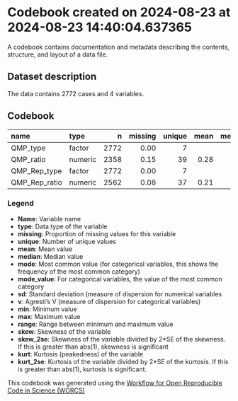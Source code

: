 Codebook created on 2024-08-23 at 2024-08-23 14:40:04.637365
================

A codebook contains documentation and metadata describing the contents,
structure, and layout of a data file.

## Dataset description

The data contains 2772 cases and 4 variables.

## Codebook

| name          | type    |    n | missing | unique | mean | median |   mode | mode_value    |   sd |    v |  min |  max | range | skew | skew_2se |  kurt | kurt_2se |
|:--------------|:--------|-----:|--------:|-------:|-----:|-------:|-------:|:--------------|-----:|-----:|-----:|-----:|------:|-----:|---------:|------:|---------:|
| QMP_type      | factor  | 2772 |    0.00 |      7 |      |        | 462.00 | Def.Ratio     |      | 0.83 |      |      |       |      |          |       |          |
| QMP_ratio     | numeric | 2358 |    0.15 |     39 | 0.28 |   0.20 |   0.20 |               | 0.29 |      | 0.01 | 0.99 |  0.99 | 0.80 |     7.95 | -0.28 |    -1.40 |
| QMP_Rep_type  | factor  | 2772 |    0.00 |      7 |      |        | 462.00 | Rep.Def.Ratio |      | 0.83 |      |      |       |      |          |       |          |
| QMP_Rep_ratio | numeric | 2562 |    0.08 |     37 | 0.21 |   0.01 |   0.01 |               | 0.30 |      | 0.01 | 0.99 |  0.99 | 1.52 |    15.72 |  1.27 |     6.54 |

### Legend

- **Name**: Variable name
- **type**: Data type of the variable
- **missing**: Proportion of missing values for this variable
- **unique**: Number of unique values
- **mean**: Mean value
- **median**: Median value
- **mode**: Most common value (for categorical variables, this shows the
  frequency of the most common category)
- **mode_value**: For categorical variables, the value of the most
  common category
- **sd**: Standard deviation (measure of dispersion for numerical
  variables
- **v**: Agresti’s V (measure of dispersion for categorical variables)
- **min**: Minimum value
- **max**: Maximum value
- **range**: Range between minimum and maximum value
- **skew**: Skewness of the variable
- **skew_2se**: Skewness of the variable divided by 2\*SE of the
  skewness. If this is greater than abs(1), skewness is significant
- **kurt**: Kurtosis (peakedness) of the variable
- **kurt_2se**: Kurtosis of the variable divided by 2\*SE of the
  kurtosis. If this is greater than abs(1), kurtosis is significant.

This codebook was generated using the [Workflow for Open Reproducible
Code in Science (WORCS)](https://osf.io/zcvbs/)
